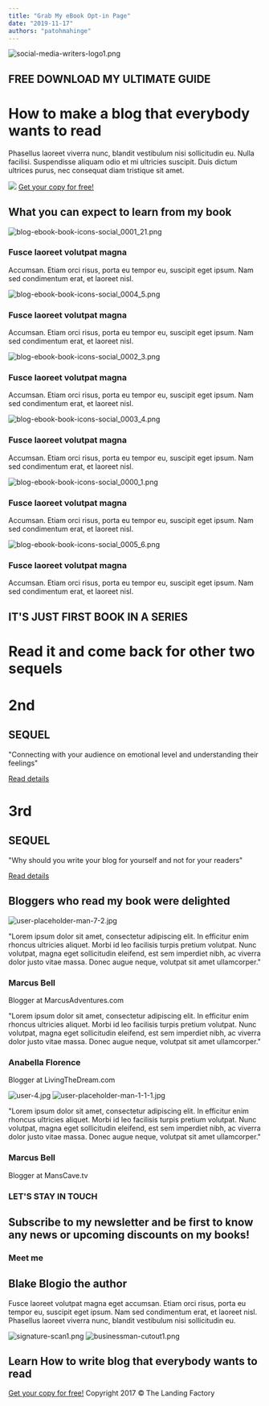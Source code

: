 ```yaml
---
title: "Grab My eBook Opt-in Page"
date: "2019-11-17"
authors: "patohmahinge"
---
```


![social-media-writers-logo1.png](images/social-media-writers-logo1-ogv7qb7bd9b2r67zj2y6tjkv4p569bhoyumyd6cy24.png "social-media-writers-logo1.png")

## ﻿﻿FREE DOWNLOAD MY ULTIMATE GUIDE﻿﻿

# How to make a blog that everybody wants to read

Phasellus laoreet viverra nunc, blandit vestibulum nisi sollicitudin eu. Nulla facilisi. Suspendisse aliquam odio e﻿t mi ultricies suscipit. Duis dictum ultrices purus, nec consequat diam tristique sit amet.

![](images/blog-ebook1-791x1024.png) [Get your copy for free!](#)[](#)[](#)[](#)[](#)

## What you can expect to learn from my book

![blog-ebook-book-icons-social_0001_21.png](images/blog-ebook-book-icons-social_0001_21-ogv7qe0sh4vwcb4jz7jm89984nud1dbg19oluvi2k0.png "blog-ebook-book-icons-social_0001_21.png")

### Fusce laoreet volutpat magna

Accumsan. Etiam orci risus, porta eu tempor eu, suscipit eget ipsum. Nam sed condimentum erat, et laoreet nisl.

![blog-ebook-book-icons-social_0004_5.png](images/blog-ebook-book-icons-social_0004_5-ogv7qe0sh4vwcb4jz7jm89984nud1dbg19oluvi2k0.png "blog-ebook-book-icons-social_0004_5.png")

### Fusce laoreet volutpat magna

Accumsan. Etiam orci risus, porta eu tempor eu, suscipit eget ipsum. Nam sed condimentum erat, et laoreet nisl.

![blog-ebook-book-icons-social_0002_3.png](images/blog-ebook-book-icons-social_0002_3-ogv7qe0sh4vwcb4jz7jm89984nud1dbg19oluvi2k0.png "blog-ebook-book-icons-social_0002_3.png")

### Fusce laoreet volutpat magna

Accumsan. Etiam orci risus, porta eu tempor eu, suscipit eget ipsum. Nam sed condimentum erat, et laoreet nisl.

![blog-ebook-book-icons-social_0003_4.png](images/blog-ebook-book-icons-social_0003_4-ogv7qe0sh4vwcb4jz7jm89984nud1dbg19oluvi2k0.png "blog-ebook-book-icons-social_0003_4.png")

### Fusce laoreet volutpat magna

Accumsan. Etiam orci risus, porta eu tempor eu, suscipit eget ipsum. Nam sed condimentum erat, et laoreet nisl.

![blog-ebook-book-icons-social_0000_1.png](images/blog-ebook-book-icons-social_0000_1-ogv7qeymnyx6nx36tpy8sr0oq1pq92f6dec3c5gods.png "blog-ebook-book-icons-social_0000_1.png")

### Fusce laoreet volutpat magna

Accumsan. Etiam orci risus, porta eu tempor eu, suscipit eget ipsum. Nam sed condimentum erat, et laoreet nisl.

![blog-ebook-book-icons-social_0005_6.png](images/blog-ebook-book-icons-social_0005_6-ogv7qeymnyx6nx36tpy8sr0oq1pq92f6dec3c5gods.png "blog-ebook-book-icons-social_0005_6.png")

### Fusce laoreet volutpat magna

Accumsan. Etiam orci risus, porta eu tempor eu, suscipit eget ipsum. Nam sed condimentum erat, et laoreet nisl.

## IT'S JUST FIRST BOOK IN A SERIES

# Read it and come back for other two sequels

# 2nd

## SEQUEL

"Connecting ﻿with ﻿your audience on﻿ ﻿emotional level and understanding their feelings"

[Read details](#)

# 3rd

## SEQUEL

"Why should you write your blog for yourself and not for your readers"

[Read details](#)

## Bloggers who read my book were delighted

![user-placeholder-man-7-2.jpg](images/user-placeholder-man-7-2-ogv7qfwi2nqc4xv9r2jky7shyxciumrfzu2wxvdk28.jpg "user-placeholder-man-7-2.jpg")

"Lorem ipsum dolor sit amet, consectetur adipiscing elit. In efficitur enim rhoncus ultricies aliquet. Morbi id leo facilisis turpis pretium volutpat. Nunc volutpat, magna eget sollicitudin eleifend, est sem imperdiet nibh, ac viverra dolor justo vitae massa. Donec augue neque, volutpat sit amet ullamcorper."

### Marcus Bell

Blogger at ﻿MarcusAdventures﻿.com

"Lorem ipsum dolor sit amet, consectetur adipiscing elit. In efficitur enim rhoncus ultricies aliquet. Morbi id leo facilisis turpis pretium volutpat. Nunc volutpat, magna eget sollicitudin eleifend, est sem imperdiet nibh, ac viverra dolor justo vitae massa. Donec augue neque, volutpat sit amet ullamcorper."

### Anabella Florence

Blogger at ﻿LivingTheDream.com

![user-4.jpg](images/user-4-1-ogv7qfwi2nqc4xv9r2jky7shyxciumrfzu2wxvdk28.jpg "user-4.jpg") ![user-placeholder-man-1-1-1.jpg](images/user-placeholder-man-1-1-1-ogv6ih0adnjh1lqii2bubb89m22esc7gm7h8rwkj4g.jpg "user-placeholder-man-1-1-1.jpg")

"Lorem ipsum dolor sit amet, consectetur adipiscing elit. In efficitur enim rhoncus ultricies aliquet. Morbi id leo facilisis turpis pretium volutpat. Nunc volutpat, magna eget sollicitudin eleifend, est sem imperdiet nibh, ac viverra dolor justo vitae massa. Donec augue neque, volutpat sit amet ullamcorper."

### Marcus Bell

Blogger at ﻿MansCave.tv

### LET'S STAY IN TOUCH

## Subscribe to my newsletter and be first to know any news or upcoming discounts on my books!

### Meet me

## Blake Blogio the author

Fusce laoreet volutpat magna eget accumsan. Etiam orci risus, porta eu tempor eu, suscipit eget ipsum. Nam sed condimentum erat, et laoreet nisl. Phasellus laoreet viverra nunc, blandit vestibulum nisi sollicitudin eu.

![signature-scan1.png](images/signature-scan1-ogv7qfwhgqcek8gjpng85qabn6gt5p56coj8vneeqq.png "signature-scan1.png") ![businessman-cutout1.png](images/businessman-cutout1-ogv7qfwjaii7acoptwqaj6sumf3y8hzza5692bbv9i.png "businessman-cutout1.png")

## Learn How to write blog that everybody wants to read

[Get your copy for free!](#) Copyright 2017 © The Landing Factory
